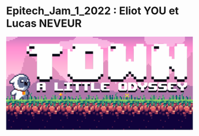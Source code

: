 # Epitech_Jam_1_2022 : Eliot YOU et Lucas NEVEUR
![Header](https://github.com/Lucas9h/Epitech_Jam_1_Lucas_NEVEUR_Eliot_YOU/blob/main/Sprites/Github_Social_Preview.png)
